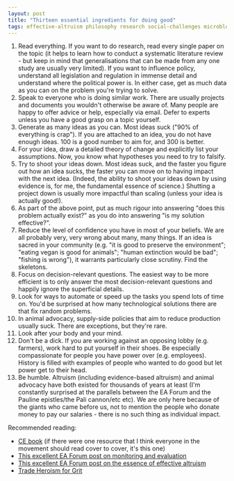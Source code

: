 ```yaml
---
layout: post
title: "Thirteen essential ingredients for doing good"
tags: effective-altruism philosophy research social-challenges microblog
---
```

1. Read everything. If you want to do research, read every single paper on the topic (it helps to learn how to conduct a systematic literature review - but keep in mind that generalisations that can be made from any one study are usually very limited). If you want to influence policy, understand all legislation and regulation in immense detail and understand where the political power is. In either case, get as much data as you can on the problem you're trying to solve.  
2. Speak to everyone who is doing similar work. There are usually projects and documents you wouldn't otherwise be aware of. Many people are happy to offer advice or help, especially via email. Defer to experts unless you have a good grasp on a topic yourself.  
3. Generate as many ideas as you can. Most ideas suck ("90% of everything is crap"). If you are attached to an idea, you do not have enough ideas. 100 is a good number to aim for, and 300 is better.  
4. For your idea, draw a detailed theory of change and explicitly list your assumptions. Now, you know what hypotheses you need to try to falsify.  
5. Try to shoot your ideas down. Most ideas suck, and the faster you figure out how an idea sucks, the faster you can move on to having impact with the next idea. (Indeed, the ability to shoot your ideas down by using evidence is, for me, the fundamental essence of science.) Shutting a project down is usually more impactful than scaling (unless your idea is actually good!).  
6. As part of the above point, put as much rigour into answering "does this problem actually exist?" as you do into answering "is my solution effective?".  
7. Reduce the level of confidence you have in most of your beliefs. We are all probably very, very wrong about many, many things. If an idea is sacred in your community (e.g. "it is good to preserve the environment"; "eating vegan is good for animals"; "human extinction would be bad"; "fishing is wrong"), it warrants particularly close scrutiny. Find the skeletons.  
8. Focus on decision-relevant questions. The easiest way to be more efficient is to only answer the most decision-relevant questions and happily ignore the superficial details.  
9. Look for ways to automate or speed up the tasks you spend lots of time on. You'd be surprised at how many technological solutions there are that fix random problems.  
10. In animal advocacy, supply-side policies that aim to reduce production usually suck. There are exceptions, but they're rare.
11. Look after your body and your mind.  
12. Don't be a dick. If you are working against an opposing lobby (e.g. farmers), work hard to put yourself in their shoes. Be especially compassionate for people you have power over (e.g. employees). History is filled with examples of people who wanted to do good but let power get to their head.  
13. Be humble. Altruism (including evidence-based altruism) and animal advocacy have both existed for thousands of years at least (I'm constantly surprised at the parallels between the EA Forum and the Pauline epistles/the Pali cannon/etc etc). We are only here because of the giants who came before us, not to mention the people who donate money to pay our salaries - there is no such thing as individual impact.  

Recommended reading:  
- [CE book](https://www.charityentrepreneurship.com/book) (if there were one resource that I think everyone in the movement should read cover to cover, it's this one)  
- [This excellent EA Forum post on monitoring and evaluation](https://forum.effectivealtruism.org/posts/vtzrZuigkT3ovn4rq/how-will-we-know-if-we-are-doing-good-better-the-case-for#Conclusion)  
- [This excellent EA Forum post on the essence of effective altruism](https://forum.effectivealtruism.org/posts/MP9qDZCXMaTJhiJ9u/ea-is-three-radical-ideas-i-want-to-protect)  
- [Trade Heroism for Grit](https://forum.effectivealtruism.org/posts/vmyP88FKkvtbRedaj/trade-heroism-for-grit)  
